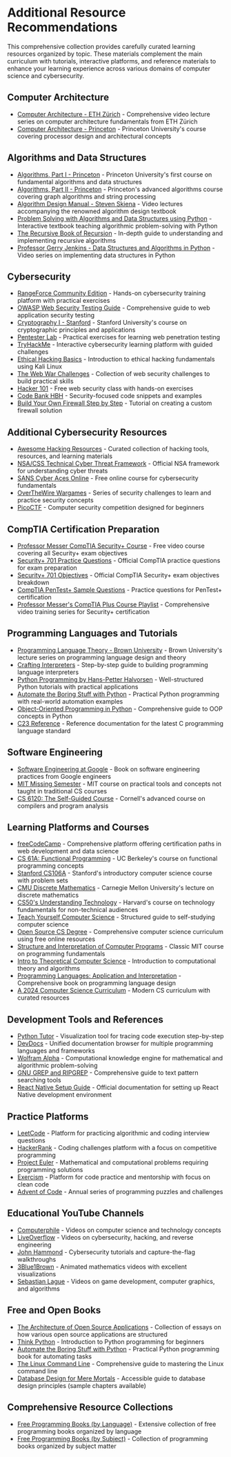 # Additional Resource Recommendations

This comprehensive collection provides carefully curated learning resources organized by topic. These materials complement the main curriculum with tutorials, interactive platforms, and reference materials to enhance your learning experience across various domains of computer science and cybersecurity.

## Computer Architecture
- [Computer Architecture - ETH Zürich](https://www.youtube.com/playlist?list=PL5Q2soXY2Zi9OhoVQBXYFIZywZXCPl4M_) - Comprehensive video lecture series on computer architecture fundamentals from ETH Zürich
- [Computer Architecture - Princeton](https://www.coursera.org/learn/comparch) - Princeton University's course covering processor design and architectural concepts

## Algorithms and Data Structures
- [Algorithms, Part I - Princeton](https://www.coursera.org/learn/algorithms-part1) - Princeton University's first course on fundamental algorithms and data structures
- [Algorithms, Part II - Princeton](https://www.coursera.org/learn/algorithms-part2) - Princeton's advanced algorithms course covering graph algorithms and string processing
- [Algorithm Design Manual - Steven Skiena](https://www3.cs.stonybrook.edu/~skiena/373/videos/) - Video lectures accompanying the renowned algorithm design textbook
- [Problem Solving with Algorithms and Data Structures using Python](https://runestone.academy/ns/books/published/pythonds/index.html) - Interactive textbook teaching algorithmic problem-solving with Python
- [The Recursive Book of Recursion](https://inventwithpython.com/recursion/) - In-depth guide to understanding and implementing recursive algorithms
- [Professor Gerry Jenkins - Data Structures and Algorithms in Python](https://www.youtube.com/playlist?list=PLtbC5OfOR8aqA6CJwWTRUITgGpUy1Umr3) - Video series on implementing data structures in Python

## Cybersecurity
- [RangeForce Community Edition](https://www.rangeforce.com/community-edition) - Hands-on cybersecurity training platform with practical exercises
- [OWASP Web Security Testing Guide](https://owasp.org/www-project-web-security-testing-guide/) - Comprehensive guide to web application security testing
- [Cryptography I - Stanford](https://www.coursera.org/learn/crypto) - Stanford University's course on cryptographic principles and applications
- [Pentester Lab](https://pentesterlab.com/exercises) - Practical exercises for learning web penetration testing
- [TryHackMe](https://tryhackme.com/r/room/offensivesecurityintro?path=presecurity) - Interactive cybersecurity learning platform with guided challenges
- [Ethical Hacking Basics](https://www.udemy.com/course/ethical-hacking-basics-kali-20211/) - Introduction to ethical hacking fundamentals using Kali Linux
- [The Web War Challenges](https://cybersecurity.wtf/challenges/board/1) - Collection of web security challenges to build practical skills
- [Hacker 101](https://www.hacker101.com/) - Free web security class with hands-on exercises
- [Code Bank HBH](https://hbh.sh/code) - Security-focused code snippets and examples
- [Build Your Own Firewall Step by Step](http://www.brighthub.com/computing/smb-security/articles/46668.aspx) - Tutorial on creating a custom firewall solution

## Additional Cybersecurity Resources
- [Awesome Hacking Resources](https://github.com/vitalysim/Awesome-Hacking-Resources) - Curated collection of hacking tools, resources, and learning materials
- [NSA/CSS Technical Cyber Threat Framework](https://media.defense.gov/2019/Jul/16/2002158108/-1/-1/0/CTR_NSA-CSS-TECHNICAL-CYBER-THREAT-FRAMEWORK_V2.PDF) - Official NSA framework for understanding cyber threats
- [SANS Cyber Aces Online](https://www.cyberaces.org/) - Free online course for cybersecurity fundamentals
- [OverTheWire Wargames](https://overthewire.org/wargames/) - Series of security challenges to learn and practice security concepts
- [PicoCTF](https://picoctf.org/) - Computer security competition designed for beginners

## CompTIA Certification Preparation
- [Professor Messer CompTIA Security+ Course](https://www.professormesser.com/get-comptia-security-plus-certified/) - Free video course covering all Security+ exam objectives
- [Security+ 701 Practice Questions](https://www.comptia.org/training/resources/practice-tests/security-701-practice-questions) - Official CompTIA practice questions for exam preparation
- [Security+ 701 Objectives](https://www.comptia.org/training/resources/exam-objectives/comptia-security-701-exam-objectives) - Official CompTIA Security+ exam objectives breakdown
- [CompTIA PenTest+ Sample Questions](https://www.comptia.org/training/resources/practice-tests/pentest-pt0-002-practice-questions) - Practice questions for PenTest+ certification
- [Professor Messer's CompTIA Plus Course Playlist](https://www.professormesser.com/security-plus/sy0-701/sy0-701-video/sy0-701-comptia-security-plus-course/) - Comprehensive video training series for Security+ certification

## Programming Languages and Tutorials
- [Programming Language Theory - Brown University](https://cs.brown.edu/courses/cs173/2012/Videos/) - Brown University's lecture series on programming language design and theory
- [Crafting Interpreters](https://craftinginterpreters.com/) - Step-by-step guide to building programming language interpreters
- [Python Programming by Hans-Petter Halvorsen](https://www.halvorsen.blog/documents/programming/python/python.php) - Well-structured Python tutorials with practical applications
- [Automate the Boring Stuff with Python](https://www.youtube.com/playlist?list=PL0-84-yl1fUnRuXGFe_F7qSH1LEnn9LkW) - Practical Python programming with real-world automation examples
- [Object-Oriented Programming in Python](https://python-textbok.readthedocs.io/en/latest/index.html) - Comprehensive guide to OOP concepts in Python
- [C23 Reference](https://en.cppreference.com/w/c/23) - Reference documentation for the latest C programming language standard

## Software Engineering
- [Software Engineering at Google](https://abseil.io/resources/swe-book) - Book on software engineering practices from Google engineers
- [MIT Missing Semester](https://missing.csail.mit.edu/) - MIT course on practical tools and concepts not taught in traditional CS courses
- [CS 6120: The Self-Guided Course](https://www.cs.cornell.edu/courses/cs6120/2020fa/self-guided/) - Cornell's advanced course on compilers and program analysis

## Learning Platforms and Courses
- [freeCodeCamp](https://www.freecodecamp.org/learn/full-stack-developer/) - Comprehensive platform offering certification paths in web development and data science
- [CS 61A: Functional Programming](https://archive.org/details/ucberkeley_webcast_l28HAzKy0N8) - UC Berkeley's course on functional programming concepts
- [Stanford CS106A](https://web.stanford.edu/class/cs106a/index.html) - Stanford's introductory computer science course with problem sets
- [CMU Discrete Mathematics](https://www.youtube.com/live/0K540qqyJJU) - Carnegie Mellon University's lecture on discrete mathematics
- [CS50's Understanding Technology](https://cs50.harvard.edu/technology/) - Harvard's course on technology fundamentals for non-technical audiences
- [Teach Yourself Computer Science](https://teachyourselfcs.com/) - Structured guide to self-studying computer science
- [Open Source CS Degree](https://github.com/ossu/computer-science) - Comprehensive computer science curriculum using free online resources
- [Structure and Interpretation of Computer Programs](https://ocw.mit.edu/courses/6-001-structure-and-interpretation-of-computer-programs-spring-2005/video_galleries/video-lectures/) - Classic MIT course on programming fundamentals
- [Intro to Theoretical Computer Science](https://introtcs.org/public/index.html) - Introduction to computational theory and algorithms
- [Programming Languages: Application and Interpretation](https://www.plai.org/) - Comprehensive book on programming language design
- [A 2024 Computer Science Curriculum](https://functionalcs.github.io/curriculum/) - Modern CS curriculum with curated resources

## Development Tools and References
- [Python Tutor](https://pythontutor.com/render.html#mode=display) - Visualization tool for tracing code execution step-by-step
- [DevDocs](https://devdocs.io) - Unified documentation browser for multiple programming languages and frameworks
- [Wolfram Alpha](https://www.wolframalpha.com/) - Computational knowledge engine for mathematical and algorithmic problem-solving
- [GNU GREP and RIPGREP](https://learnbyexample.github.io/learn_gnugrep_ripgrep/) - Comprehensive guide to text pattern searching tools
- [React Native Setup Guide](https://reactnative.dev/docs/environment-setup) - Official documentation for setting up React Native development environment

## Practice Platforms
- [LeetCode](https://leetcode.com/) - Platform for practicing algorithmic and coding interview questions
- [HackerRank](https://www.hackerrank.com/) - Coding challenges platform with a focus on competitive programming
- [Project Euler](https://projecteuler.net/) - Mathematical and computational problems requiring programming solutions
- [Exercism](https://exercism.org/) - Platform for code practice and mentorship with focus on clean code
- [Advent of Code](https://adventofcode.com/) - Annual series of programming puzzles and challenges

## Educational YouTube Channels
- [Computerphile](https://www.youtube.com/user/Computerphile) - Videos on computer science and technology concepts
- [LiveOverflow](https://www.youtube.com/channel/UClcE-kVhqyiHCcjYwcpfj9w) - Videos on cybersecurity, hacking, and reverse engineering
- [John Hammond](https://www.youtube.com/c/JohnHammond010) - Cybersecurity tutorials and capture-the-flag walkthroughs
- [3Blue1Brown](https://www.youtube.com/c/3blue1brown) - Animated mathematics videos with excellent visualizations
- [Sebastian Lague](https://www.youtube.com/c/SebastianLague) - Videos on game development, computer graphics, and algorithms

## Free and Open Books
- [The Architecture of Open Source Applications](https://aosabook.org/en/) - Collection of essays on how various open source applications are structured
- [Think Python](https://greenteapress.com/wp/think-python-2e/) - Introduction to Python programming for beginners
- [Automate the Boring Stuff with Python](https://automatetheboringstuff.com/) - Practical Python programming book for automating tasks
- [The Linux Command Line](http://linuxcommand.org/tlcl.php) - Comprehensive guide to mastering the Linux command line
- [Database Design for Mere Mortals](https://www.informit.com/store/database-design-for-mere-mortals-a-hands-on-guide-to-9780136788041) - Accessible guide to database design principles (sample chapters available)

## Comprehensive Resource Collections
- [Free Programming Books (by Language)](https://github.com/EbookFoundation/free-programming-books/blob/main/books/free-programming-books-langs.md) - Extensive collection of free programming books organized by language
- [Free Programming Books (by Subject)](https://github.com/EbookFoundation/free-programming-books/blob/main/books/free-programming-books-subjects.md) - Collection of programming books organized by subject matter

